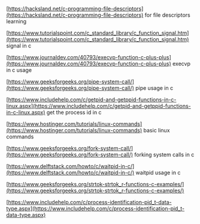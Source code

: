 [https://hacksland.net/c-programming-file-descriptors](https://hacksland.net/c-programming-file-descriptors) for file descriptors learning

[https://www.tutorialspoint.com/c_standard_library/c_function_signal.htm](https://www.tutorialspoint.com/c_standard_library/c_function_signal.htm) signal in c

[https://www.journaldev.com/40793/execvp-function-c-plus-plus](https://www.journaldev.com/40793/execvp-function-c-plus-plus) execvp in c usage

[https://www.geeksforgeeks.org/pipe-system-call/](https://www.geeksforgeeks.org/pipe-system-call/) pipe usage in c

[https://www.includehelp.com/c/getpid-and-getppid-functions-in-c-linux.aspx](https://www.includehelp.com/c/getpid-and-getppid-functions-in-c-linux.aspx) get the process id in c

[https://www.hostinger.com/tutorials/linux-commands](https://www.hostinger.com/tutorials/linux-commands) basic linux commands

[https://www.geeksforgeeks.org/fork-system-call/](https://www.geeksforgeeks.org/fork-system-call/) forking system calls in c

[https://www.delftstack.com/howto/c/waitpid-in-c/](https://www.delftstack.com/howto/c/waitpid-in-c/) waitpid usage in c

[https://www.geeksforgeeks.org/strtok-strtok_r-functions-c-examples/](https://www.geeksforgeeks.org/strtok-strtok_r-functions-c-examples/)

[https://www.includehelp.com/c/process-identification-pid_t-data-type.aspx](https://www.includehelp.com/c/process-identification-pid_t-data-type.aspx)

